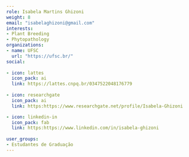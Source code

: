 ```yaml
---
role: Isabela Martins Ghizoni
weight: 8
email: "isabelaghizoni@gmail.com"
interests:
- Plant Breeding
- Phytopathology
organizations:
- name: UFSC
  url: "https://ufsc.br/"
social:
  
- icon: lattes
  icon_pack: ai
  link: https://lattes.cnpq.br/0347522048176779
  
- icon: researchgate
  icon_pack: ai
  link: https:https://www.researchgate.net/profile/Isabela-Ghizoni

- icon: linkedin-in
  icon_pack: fab
  link: https:https://www.linkedin.com/in/isabela-ghizoni
  
user_groups:
- Estudantes de Graduação
---
```

